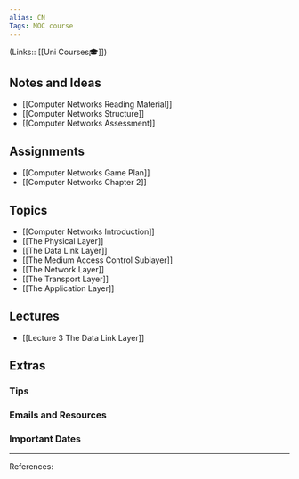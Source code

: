 ```yaml
---
alias: CN
Tags: MOC course
---
```

(Links:: [[Uni Courses🎓]])
## Notes and Ideas
- [[Computer Networks Reading Material]]
- [[Computer Networks Structure]]
- [[Computer Networks Assessment]]
## Assignments
- [[Computer Networks Game Plan]]
- [[Computer Networks Chapter 2]]
## Topics
- [[Computer Networks Introduction]]
- [[The Physical Layer]]
- [[The Data Link Layer]]
- [[The Medium Access Control Sublayer]]
- [[The Network Layer]]
- [[The Transport Layer]]
- [[The Application Layer]]
## Lectures
- [[Lecture 3 The Data Link Layer]]
## Extras
### Tips
### Emails and Resources
### Important Dates
___
References:
